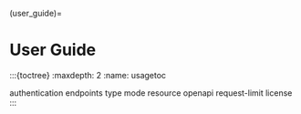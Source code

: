 (user_guide)=
# User Guide

:::{toctree}
:maxdepth: 2
:name: usagetoc

authentication
endpoints
type
mode
resource
openapi
request-limit
license
:::
